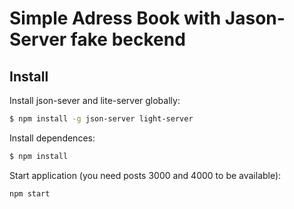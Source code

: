 # Simple Adress Book with Jason-Server fake beckend


## Install

Install json-sever and lite-server globally:
```bash
$ npm install -g json-server light-server
```

Install dependences:

```bash
$ npm install
```

Start application (you need posts 3000 and 4000 to be available):

```bash
npm start
```
